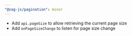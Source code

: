 ```yaml
---
"@zag-js/pagination": minor
---
```


- Add `api.pageSize` to allow retrieving the current page size
- Add `onPageSizeChange` to listen for page size change
